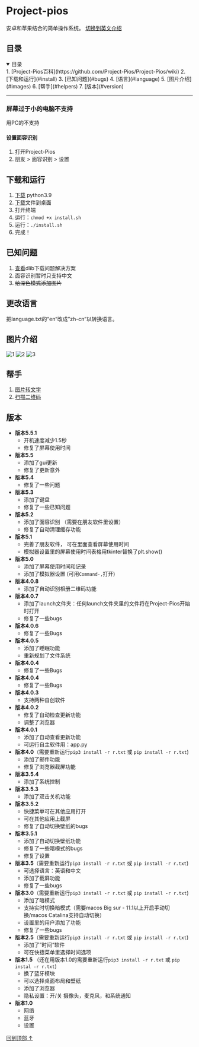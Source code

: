 <a name="top"></a>
# Project-pios
安卓和苹果结合的简单操作系统。 [切换到英文介绍](https://github.com/Project-Pios/Project-Pios/blob/main/English_readme.md)

## 目录
<details open="open">
    <summary>目录</summary>
      1. [Project-Pios百科](https://github.com/Project-Pios/Project-Pios/wiki)
      2. [下载和运行](#install)
      3. [已知问题](#bugs)
      4. [语言](#language)
      5. [图片介绍](#images)
      6. [帮手](#helpers)
      7. [版本](#version)
   </summary>
</details>

***

### 屏幕过于小的电脑不支持
用PC的不支持

#### 设置面容识别
1. 打开Project-Pios
2. 朋友 > 面容识别 > 设置

<a name="install"></a>
## 下载和运行
1. [下载](https://www.python.org/ftp/python/3.9.1/python-3.9.1-macosx10.9.pkg) python3.9
4. [下载](https://github.com/Project-Pios/Project-Pios-Installer/raw/main/install.sh)文件到桌面
5. 打开终端
6. 运行：`chmod +x install.sh`
7. 运行：`./install.sh`
8. 完成！

<a name="bugs"></a>
## 已知问题
1. [查看](https://github.com/Project-Pios/Project-Pios/blob/main/dlib_error_solution.md)dlib下载问题解决方案
2. 面容识别暂时只支持中文
3. ~~给深色模式添加图片~~

<a name="language"></a>
## 更改语言
把language.txt的“en“改成”zh-cn“以转换语言。

<a name="images"></a>
## 图片介绍
![1](https://i.ibb.co/gPq0pNW/Screen-Shot-2021-01-23-at-1-10-59-PM.png)
![2](https://i.ibb.co/Lp6j161/Screen-Shot-2021-01-23-at-1-11-25-PM.png)
![3](https://i.ibb.co/FqknCvn/Screen-Shot-2021-01-23-at-1-11-36-PM.png)

<a name="helpers"></a>
## 帮手
1. [图片转文字](https://github.com/AccessRetrieved/OCR/tree/master)
2. [扫描二维码](https://github.com/AccessRetrieved/Qr-Code-Scanner)

<a name="version"></a>
## 版本
- **版本5.5.1**
   - 开机速度减少1.5秒
   - 修复了屏幕使用时间
- **版本5.5**
   - 添加了gui更新
   - 修复了更新意外
- **版本5.4**
   - 修复了一些问题
- **版本5.3**
   - 添加了键盘
   - 修复了一些已知问题
- **版本5.2**
   - 添加了面容识别 （需要在朋友软件里设置）
   - 修复了自动清理缓存功能
- **版本5.1**
   - 完善了朋友软件， 可在里面查看屏幕使用时间
   - 模拟器设置里的屏幕使用时间表格用tkinter替换了plt.show()
- **版本5.0**
   - 添加了屏幕使用时间和记录
   - 添加了模拟器设置 (可用`Command-,`打开)
- **版本4.0.8**
   - 添加了自动识别相册二维码功能
- **版本4.0.7**
   - 添加了launch文件夹：任何launch文件夹里的文件将在Project-Pios开始时打开
   - 修复了一些bugs
- **版本4.0.6**
   - 修复了一些Bugs
- **版本4.0.5**
   - 添加了睡眠功能
   - 重新规划了文件系统
- **版本4.0.4**
   - 修复了一些Bugs
- **版本4.0.4**
   - 修复了一些Bugs
- **版本4.0.3**
   - 支持两种自创软件
- **版本4.0.2**
   - 修复了自动检查更新功能
   - 调整了浏览器
- **版本4.0.1**
   - 添加了自动查看更新功能
   - 可运行自主软件用：app.py
- **版本4.0**（需要重新运行`pip3 install -r r.txt` 或 `pip install -r r.txt`)
   - 添加了邮件功能
   - 修复了浏览器截屏功能
- **版本3.5.4**
   - 添加了系统控制
- **版本3.5.3**
   - 添加了双击关机功能
- **版本3.5.2**
   - 快捷菜单可在其他应用打开
   - 可在其他应用上截屏
   - 修复了自动切换壁纸的bugs
- **版本3.5.1**
   - 添加了自动切换壁纸功能
   - 修复了一些暗模式的bugs
   - 修复了设置
- **版本3.5**（需要重新运行`pip3 install -r r.txt` 或 `pip install -r r.txt`)
   - 可选择语言：英语和中文
   - 添加了截屏功能
   - 修复了一些bugs
- **版本3.0**（需要重新运行`pip3 install -r r.txt` 或 `pip install -r r.txt`)
   - 添加了暗模式
   - 支持实时切换暗模式（需要macos Big sur - 11.1以上开启手动切换/macos Catalina支持自动切换）
   - 设置里的用户添加了功能
   - 修复了一些bugs
- **版本2.5**（需要重新运行`pip3 install -r r.txt` 或 `pip install -r r.txt`)
   - 添加了”时间“软件
   - 可在快捷菜单里选择时间选项
- **版本1.5** （还在用版本1.0的需要重新运行`pip3 install -r r.txt` 或 `pip instal -r r.txt`)
   - 换了蓝牙模块
   - 可以选择桌面布局和壁纸
   - 添加了浏览器
   - 隐私设置：开/关 摄像头，麦克风，和系统通知
- **版本1.0**
   - 网络
   - 蓝牙
   - 设置

[回到顶部 ↑](#top)
